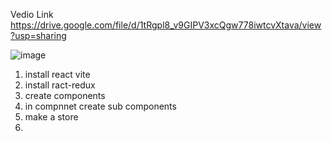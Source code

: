 Vedio Link 
https://drive.google.com/file/d/1tRgpl8_v9GIPV3xcQgw778iwtcvXtava/view?usp=sharing

![image](https://github.com/pankajk1995/Pankaj-react.js/assets/168602250/b20c9e4c-5856-4e0f-86e0-582d10293841)


1. install react vite
2. install ract-redux
3. create components
4. in compnnet create sub components
5. make a store
6. 

